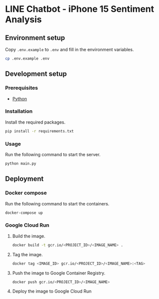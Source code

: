 # LINE Chatbot - iPhone 15 Sentiment Analysis

## Environment setup

Copy `.env.example` to `.env` and fill in the environment variables.

```bash
cp .env.example .env
```

## Development setup

### Prerequisites

- [Python](https://www.python.org/downloads/)

### Installation

Install the required packages.

```bash
pip install -r requirements.txt
```

### Usage

Run the following command to start the server.

```bash
python main.py
```

## Deployment

### Docker compose

Run the following command to start the containers.

```bash
docker-compose up
```

### Google Cloud Run

1. Build the image.

   ```bash
   docker build -t gcr.io/<PROJECT_ID>/<IMAGE_NAME> .
   ```

2. Tag the image.

   ```bash
   docker tag <IMAGE_ID> gcr.io/<PROJECT_ID>/<IMAGE_NAME>:<TAG>
   ```

3. Push the image to Google Container Registry.

   ```bash
   docker push gcr.io/<PROJECT_ID>/<IMAGE_NAME>
   ```

4. Deploy the image to Google Cloud Run
